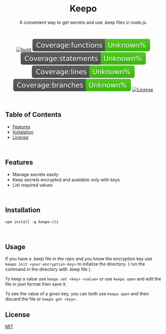 <h1 align="center">
   <b>
        Keepo
   </b>
</h1>

<p align="center">A convenient way to get secrets and use .keep files in node.js.</p>
<br />

<div align="center">

[![build][build-image]](build)
[![coverage:functions][coverage:functions-image]](coverage)
[![coverage:statements][coverage:statements-image]](coverage)
[![coverage:lines][coverage:lines-image]](coverage)
[![coverage:branches][coverage:branches-image]](coverage)
[![License][license-image]][license-url]

[build-image]: https://img.shields.io/github/actions/workflow/status/arashabdighafoori/keepo-cli/jest.yml?label=build&branch=main
[coverage:functions-image]: ./coverage/badge-functions.svg
[coverage:statements-image]: ./coverage/badge-statements.svg
[coverage:lines-image]: ./coverage/badge-lines.svg
[coverage:branches-image]: ./coverage/badge-branches.svg
[license-url]: https://opensource.org/licenses/MIT
[license-image]: https://img.shields.io/npm/l/make-coverage-badge.svg

</div>

<br />

## Table of Contents

- [Features](#features)
- [Instalation](#instalation)
- [License](#license)

<br />

## Features

- Manage secrets easily
- Keep secrets encrypted and available only with keys
- List required values

<br />

## Installation

```
npm install -g keepo-cli
```

<br />

## Usage

If you have a .keep file in the repo and you know the encryption key use `keepo init <your-encryption-key>` to initalize the directory. ( run the command in the directory with .keep file ).

To keep a value use `keepo set <key> <value>`
or use `keepo open` and edit the file in json format then save it.

To see the value of a given key, you can both use `keepo open` and then discard the file or `keepo get <key>`.
<br />

## License

[MIT](LICENSE)

